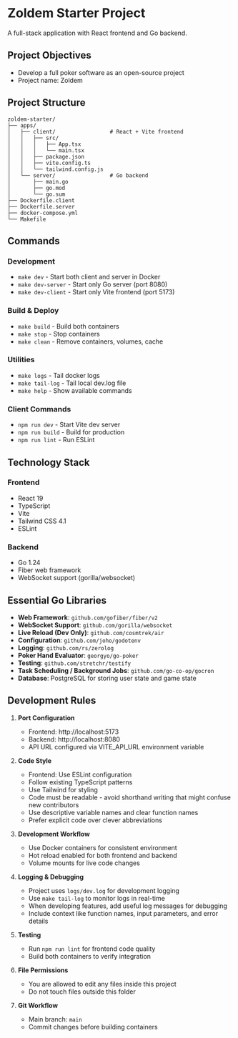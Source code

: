 # Zoldem Starter Project

A full-stack application with React frontend and Go backend.

## Project Objectives
- Develop a full poker software as an open-source project
- Project name: Zoldem

## Project Structure

```
zoldem-starter/
├── apps/
│   ├── client/                 # React + Vite frontend
│   │   ├── src/
│   │   │   ├── App.tsx
│   │   │   └── main.tsx
│   │   ├── package.json
│   │   ├── vite.config.ts
│   │   └── tailwind.config.js
│   └── server/                 # Go backend
│       ├── main.go
│       ├── go.mod
│       └── go.sum
├── Dockerfile.client
├── Dockerfile.server
├── docker-compose.yml
└── Makefile
```

## Commands

### Development
- `make dev` - Start both client and server in Docker
- `make dev-server` - Start only Go server (port 8080)
- `make dev-client` - Start only Vite frontend (port 5173)

### Build & Deploy
- `make build` - Build both containers
- `make stop` - Stop containers
- `make clean` - Remove containers, volumes, cache

### Utilities
- `make logs` - Tail docker logs
- `make tail-log` - Tail local dev.log file
- `make help` - Show available commands

### Client Commands
- `npm run dev` - Start Vite dev server
- `npm run build` - Build for production
- `npm run lint` - Run ESLint

## Technology Stack

### Frontend
- React 19
- TypeScript
- Vite
- Tailwind CSS 4.1
- ESLint

### Backend
- Go 1.24
- Fiber web framework
- WebSocket support (gorilla/websocket)

## Essential Go Libraries

- **Web Framework**: `github.com/gofiber/fiber/v2`
- **WebSocket Support**: `github.com/gorilla/websocket`
- **Live Reload (Dev Only)**: `github.com/cosmtrek/air`
- **Configuration**: `github.com/joho/godotenv`
- **Logging**: `github.com/rs/zerolog`
- **Poker Hand Evaluator**: `georgyo/go-poker`
- **Testing**: `github.com/stretchr/testify`
- **Task Scheduling / Background Jobs**: `github.com/go-co-op/gocron`
- **Database**: PostgreSQL for storing user state and game state

## Development Rules

1. **Port Configuration**
   - Frontend: http://localhost:5173
   - Backend: http://localhost:8080
   - API URL configured via VITE_API_URL environment variable

2. **Code Style**
   - Frontend: Use ESLint configuration
   - Follow existing TypeScript patterns
   - Use Tailwind for styling
   - Code must be readable - avoid shorthand writing that might confuse new contributors
   - Use descriptive variable names and clear function names
   - Prefer explicit code over clever abbreviations

3. **Development Workflow**
   - Use Docker containers for consistent environment
   - Hot reload enabled for both frontend and backend
   - Volume mounts for live code changes

4. **Logging & Debugging**
   - Project uses `logs/dev.log` for development logging
   - Use `make tail-log` to monitor logs in real-time
   - When developing features, add useful log messages for debugging
   - Include context like function names, input parameters, and error details

5. **Testing**
   - Run `npm run lint` for frontend code quality
   - Build both containers to verify integration

6. **File Permissions**
   - You are allowed to edit any files inside this project
   - Do not touch files outside this folder

7. **Git Workflow**
   - Main branch: `main`
   - Commit changes before building containers